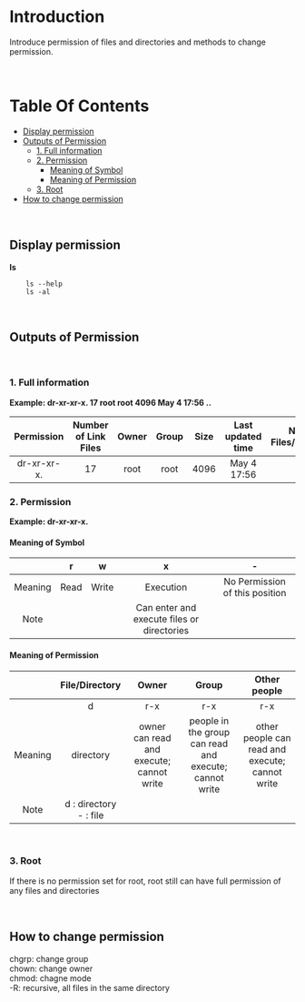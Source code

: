 <!-- omit in toc -->
# Introduction
Introduce permission of files and directories and methods to change permission.

<br />

<!-- omit in toc -->
# Table Of Contents
- [Display permission <a name="Displaypermission"></a>](#display-permission-)
- [Outputs of Permission <a name="Introductionofpermission"></a>](#outputs-of-permission-)
  - [1. Full information <a name="Fullinformation"></a>](#1-full-information-)
  - [2. Permission <a name="Informationofpermission"></a>](#2-permission-)
    - [Meaning of Symbol](#meaning-of-symbol)
    - [Meaning of Permission](#meaning-of-permission)
  - [3. Root](#3-root)
- [How to change permission](#how-to-change-permission)

<br />

## Display permission <a name="Displaypermission"></a>
**ls**

        ls --help
        ls -al

<br />

## Outputs of Permission <a name="Introductionofpermission"></a>

<br />

### 1. Full information <a name="Fullinformation"></a>
**Example: dr-xr-xr-x. 17    root     root    4096  May  4 17:56 ..**

| Permission | Number of Link Files | Owner | Group | Size | Last updated time | Name of Files/Directories
:---: |:---: |:---:|:---:|:---:|:---:|:---: 
| dr-xr-xr-x. | 17 | root | root | 4096 | May  4 17:56 | .. |

### 2. Permission <a name="Informationofpermission"></a>
**Example: dr-xr-xr-x.**

#### Meaning of Symbol

||r|w|x|-|
:---:|:---:|:---:|:---:|:---:|
|Meaning|Read|Write|Execution|No Permission of this position|
|Note|||Can enter and execute files or directories |

#### Meaning of Permission

||File/Directory| Owner | Group | Other people 
:---: |:---: |:---:|:---:|:---:
||d|r-x|r-x|r-x|.
|Meaning|directory|owner can read and execute; <br> cannot write|people in the group can read and execute; <br> cannot write|other people can read and execute; <br> cannot write|
|Note|d : directory <br> - : file|

<br />

### 3. Root
If there is no permission set for root, root still can have full permission of any files and directories

<br />

## How to change permission
chgrp: change group <br />
chown: change owner <br />
chmod: chagne mode <br />
-R: recursive, all files in the same directory



